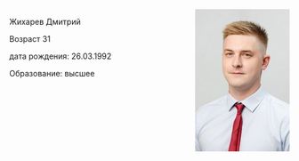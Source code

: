 <img align="right" src="./images/pictures.jpg">
 
 Жихарев Дмитрий

Возраст 31

 дата рождения: 26.03.1992

 Образование: высшее







